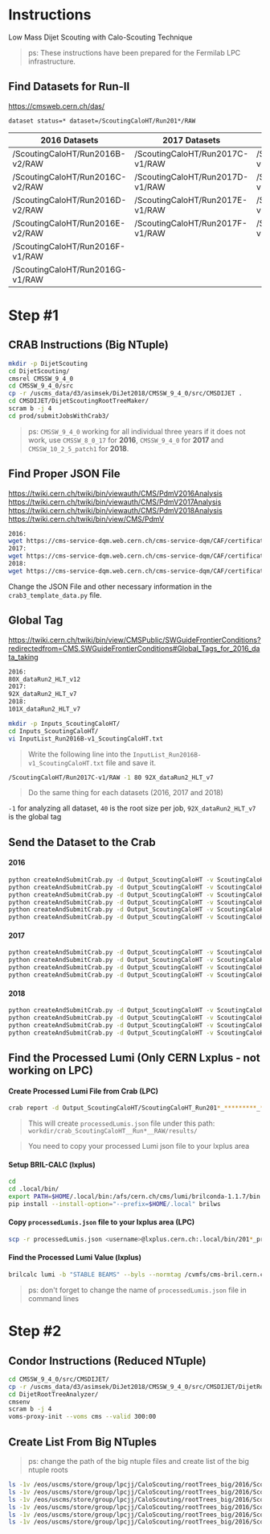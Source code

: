 # Instructions
Low Mass Dijet Scouting with Calo-Scouting Technique
> ps: These instructions have been prepared for the Fermilab LPC infrastructure.

## Find Datasets for Run-II

https://cmsweb.cern.ch/das/

`dataset status=* dataset=/ScoutingCaloHT/Run201*/RAW`

| 2016 Datasets  | 2017 Datasets | 2018 Datasets |
| ------------ | ------------ | ------------ |
| /ScoutingCaloHT/Run2016B-v2/RAW | /ScoutingCaloHT/Run2017C-v1/RAW | /ScoutingCaloHT/Run2018A-v1/RAW |
| /ScoutingCaloHT/Run2016C-v2/RAW | /ScoutingCaloHT/Run2017D-v1/RAW | /ScoutingCaloHT/Run2018B-v1/RAW |
| /ScoutingCaloHT/Run2016D-v2/RAW | /ScoutingCaloHT/Run2017E-v1/RAW | /ScoutingCaloHT/Run2018C-v1/RAW |
| /ScoutingCaloHT/Run2016E-v2/RAW | /ScoutingCaloHT/Run2017F-v1/RAW | /ScoutingCaloHT/Run2018D-v1/RAW |
| /ScoutingCaloHT/Run2016F-v1/RAW |
| /ScoutingCaloHT/Run2016G-v1/RAW |

# Step #1
## CRAB Instructions (Big NTuple)

```bash
mkdir -p DijetScouting
cd DijetScouting/
cmsrel CMSSW_9_4_0
cd CMSSW_9_4_0/src
cp -r /uscms_data/d3/asimsek/DiJet2018/CMSSW_9_4_0/src/CMSDIJET .
cd CMSDIJET/DijetScoutingRootTreeMaker/
scram b -j 4
cd prod/submitJobsWithCrab3/
```

> ps: `CMSSW_9_4_0` working for all individual three years if it does not work, use `CMSSW_8_0_17` for **2016**, `CMSSW_9_4_0` for **2017** and `CMSSW_10_2_5_patch1` for **2018**.

## Find Proper JSON File

https://twiki.cern.ch/twiki/bin/viewauth/CMS/PdmV2016Analysis
https://twiki.cern.ch/twiki/bin/viewauth/CMS/PdmV2017Analysis
https://twiki.cern.ch/twiki/bin/viewauth/CMS/PdmV2018Analysis
https://twiki.cern.ch/twiki/bin/view/CMS/PdmV


```bash
2016:
wget https://cms-service-dqm.web.cern.ch/cms-service-dqm/CAF/certification/Collisions16/13TeV/Final/Cert_271036-284044_13TeV_PromptReco_Collisions16_JSON.txt .
2017:
wget https://cms-service-dqm.web.cern.ch/cms-service-dqm/CAF/certification/Collisions17/13TeV/Final/Cert_294927-306462_13TeV_PromptReco_Collisions17_JSON.txt .
2018:
wget https://cms-service-dqm.web.cern.ch/cms-service-dqm/CAF/certification/Collisions18/13TeV/PromptReco/Cert_314472-325175_13TeV_PromptReco_Collisions18_JSON.txt .
```

Change the JSON File and other necessary information in the `crab3_template_data.py` file.

## Global Tag

https://twiki.cern.ch/twiki/bin/view/CMSPublic/SWGuideFrontierConditions?redirectedfrom=CMS.SWGuideFrontierConditions#Global_Tags_for_2016_data_taking


```bash
2016:
80X_dataRun2_HLT_v12
2017:
92X_dataRun2_HLT_v7
2018:
101X_dataRun2_HLT_v7
```


```bash
mkdir -p Inputs_ScoutingCaloHT/
cd Inputs_ScoutingCaloHT/
vi InputList_Run2016B-v1_ScoutingCaloHT.txt
```

> Write the following line into the `InputList_Run2016B-v1_ScoutingCaloHT.txt` file and save it.

```bash
/ScoutingCaloHT/Run2017C-v1/RAW -1 80 92X_dataRun2_HLT_v7
```

> Do the same thing for each datasets (2016, 2017 and 2018)

`-1` for analyzing all dataset, `40` is the root size per job, `92X_dataRun2_HLT_v7` is the global tag


## Send the Dataset to the Crab

#### 2016
```bash
python createAndSubmitCrab.py -d Output_ScoutingCaloHT -v ScoutingCaloHT_Run2016B-v2_12Feb2020 -i Inputs_ScoutingCaloHT/InputList_Run2016B-v2_ScoutingCaloHT.txt -t crab3_template_data.py -c ../flat-data-calo_cfg.py --submit
python createAndSubmitCrab.py -d Output_ScoutingCaloHT -v ScoutingCaloHT_Run2016C-v2_12Feb2020 -i Inputs_ScoutingCaloHT/InputList_Run2016C-v2_ScoutingCaloHT.txt -t crab3_template_data.py -c ../flat-data-calo_cfg.py --submit
python createAndSubmitCrab.py -d Output_ScoutingCaloHT -v ScoutingCaloHT_Run2016D-v2_12Feb2020 -i Inputs_ScoutingCaloHT/InputList_Run2016D-v2_ScoutingCaloHT.txt -t crab3_template_data.py -c ../flat-data-calo_cfg.py --submit
python createAndSubmitCrab.py -d Output_ScoutingCaloHT -v ScoutingCaloHT_Run2016E-v2_12Feb2020 -i Inputs_ScoutingCaloHT/InputList_Run2016E-v2_ScoutingCaloHT.txt -t crab3_template_data.py -c ../flat-data-calo_cfg.py --submit
python createAndSubmitCrab.py -d Output_ScoutingCaloHT -v ScoutingCaloHT_Run2016F-v1_12Feb2020 -i Inputs_ScoutingCaloHT/InputList_Run2016F-v1_ScoutingCaloHT.txt -t crab3_template_data.py -c ../flat-data-calo_cfg.py --submit
python createAndSubmitCrab.py -d Output_ScoutingCaloHT -v ScoutingCaloHT_Run2016G-v1_12Feb2020 -i Inputs_ScoutingCaloHT/InputList_Run2016G-v1_ScoutingCaloHT.txt -t crab3_template_data.py -c ../flat-data-calo_cfg.py --submit
```

#### 2017

```bash
python createAndSubmitCrab.py -d Output_ScoutingCaloHT -v ScoutingCaloHT_Run2017C-v1_Jan-28-2020 -i Inputs_ScoutingCaloHT/InputList_Run2017C-v1_ScoutingCaloHT.txt -t crab3_template_data.py -c ../flat-data-calo_cfg.py --submit
python createAndSubmitCrab.py -d Output_ScoutingCaloHT -v ScoutingCaloHT_Run2017D-v1_Jan-28-2020 -i Inputs_ScoutingCaloHT/InputList_Run2017D-v1_ScoutingCaloHT.txt -t crab3_template_data.py -c ../flat-data-calo_cfg.py --submit
python createAndSubmitCrab.py -d Output_ScoutingCaloHT -v ScoutingCaloHT_Run2017E-v1_Jan-28-2020 -i Inputs_ScoutingCaloHT/InputList_Run2017E-v1_ScoutingCaloHT.txt -t crab3_template_data.py -c ../flat-data-calo_cfg.py --submit
python createAndSubmitCrab.py -d Output_ScoutingCaloHT -v ScoutingCaloHT_Run2017F-v1_Jan-28-2020 -i Inputs_ScoutingCaloHT/InputList_Run2017F-v1_ScoutingCaloHT.txt -t crab3_template_data.py -c ../flat-data-calo_cfg.py --submit
```


#### 2018

```bash
python createAndSubmitCrab.py -d Output_ScoutingCaloHT -v ScoutingCaloHT_Run2018A-v1_27Feb2020 -i Inputs_ScoutingCaloHT/InputList_Run2018A-v1_ScoutingCaloHT.txt -t crab3_template_data.py -c ../flat-data-calo_cfg.py --submit
python createAndSubmitCrab.py -d Output_ScoutingCaloHT -v ScoutingCaloHT_Run2018B-v1_04April2020 -i Inputs_ScoutingCaloHT/InputList_Run2018B-v1_ScoutingCaloHT.txt -t crab3_template_data.py -c ../flat-data-calo_cfg.py --submit
python createAndSubmitCrab.py -d Output_ScoutingCaloHT -v ScoutingCaloHT_Run2018C-v1_04April2020 -i Inputs_ScoutingCaloHT/InputList_Run2018C-v1_ScoutingCaloHT.txt -t crab3_template_data.py -c ../flat-data-calo_cfg.py --submit
python createAndSubmitCrab.py -d Output_ScoutingCaloHT -v ScoutingCaloHT_Run2018D-v1_04April2020 -i Inputs_ScoutingCaloHT/InputList_Run2018D-v1_ScoutingCaloHT.txt -t crab3_template_data.py -c ../flat-data-calo_cfg.py --submit
```


## Find the Processed Lumi (Only CERN Lxplus - not working on LPC)


#### Create Processed Lumi File from Crab (LPC)

```bash
crab report -d Output_ScoutingCaloHT/ScoutingCaloHT_Run201*_*********_********_****
```
> This will create `processedLumis.json` file under this path: `workdir/crab_ScoutingCaloHT__Run*__RAW/results/`

> You need to copy your processed Lumi json file to your lxplus area


#### Setup BRIL-CALC (lxplus)
```bash
cd
cd .local/bin/
export PATH=$HOME/.local/bin:/afs/cern.ch/cms/lumi/brilconda-1.1.7/bin:$PATH
pip install --install-option="--prefix=$HOME/.local" brilws
```


#### Copy `processedLumis.json` file to your lxplus area (LPC)
> 
```bash
scp -r processedLumis.json <username>@lxplus.cern.ch:.local/bin/201*_processedLumis.json
```

#### Find the Processed Lumi Value (lxplus)

```bash
brilcalc lumi -b "STABLE BEAMS" --byls --normtag /cvmfs/cms-bril.cern.ch/cms-lumi-pog/Normtags/normtag_PHYSICS.json -i 201*_processedLumis.json -u /fb
```

> ps: don't forget to change the name of `processedLumis.json` file in command lines



# Step #2
## Condor Instructions (Reduced NTuple)

```bash
cd CMSSW_9_4_0/src/CMSDIJET/
cp -r /uscms_data/d3/asimsek/DiJet2018/CMSSW_9_4_0/src/CMSDIJET/DijetRootTreeAnalyzer/ .
cd DijetRootTreeAnalyzer/
cmsenv
scram b -j 4
voms-proxy-init --voms cms --valid 300:00
```

## Create List From Big NTuples

> ps: change the path of the big ntuple files and create list of the big ntuple roots


```bash
ls -1v /eos/uscms/store/group/lpcjj/CaloScouting/rootTrees_big/2016/ScoutingCaloHT/crab_ScoutingCaloHT__Run2016B-v2__RAW/200212_185539/0000/*.root | sed -e 's\/eos/uscms\root://cmseos.fnal.gov/\g' > CaloScoutingHT2016B-v2.txt
ls -1v /eos/uscms/store/group/lpcjj/CaloScouting/rootTrees_big/2016/ScoutingCaloHT/crab_ScoutingCaloHT__Run2016C-v2__RAW/200212_205441/0000/*.root | sed -e 's\/eos/uscms\root://cmseos.fnal.gov/\g' > CaloScoutingHT2016C-v2.txt
ls -1v /eos/uscms/store/group/lpcjj/CaloScouting/rootTrees_big/2016/ScoutingCaloHT/crab_ScoutingCaloHT__Run2016D-v2__RAW/200212_210139/0000/*.root | sed -e 's\/eos/uscms\root://cmseos.fnal.gov/\g' > CaloScoutingHT2016D-v2.txt
ls -1v /eos/uscms/store/group/lpcjj/CaloScouting/rootTrees_big/2016/ScoutingCaloHT/crab_ScoutingCaloHT__Run2016E-v2__RAW/200212_213500/0000/*.root | sed -e 's\/eos/uscms\root://cmseos.fnal.gov/\g' > CaloScoutingHT2016E-v2.txt
ls -1v /eos/uscms/store/group/lpcjj/CaloScouting/rootTrees_big/2016/ScoutingCaloHT/crab_ScoutingCaloHT__Run2016F-v1__RAW/200212_214158/0000/*.root | sed -e 's\/eos/uscms\root://cmseos.fnal.gov/\g' > CaloScoutingHT2016F-v1.txt
ls -1v /eos/uscms/store/group/lpcjj/CaloScouting/rootTrees_big/2016/ScoutingCaloHT/crab_ScoutingCaloHT__Run2016G-v1__RAW/200212_214338/0000/*.root | sed -e 's\/eos/uscms\root://cmseos.fnal.gov/\g' > CaloScoutingHT2016G-v1.txt
```



